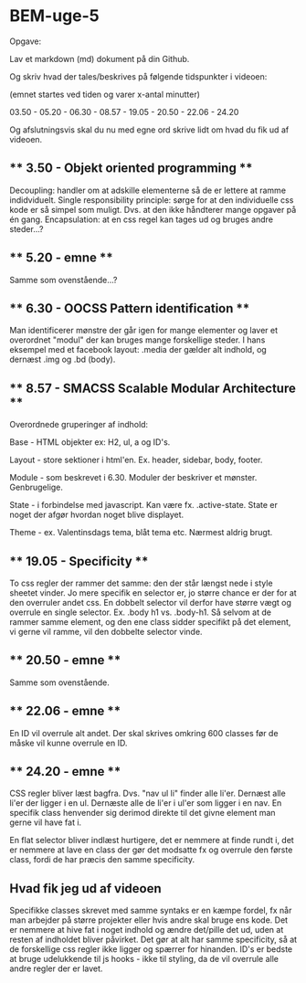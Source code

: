 # BEM-uge-5

Opgave:

Lav et markdown (md) dokument på din Github.

Og skriv hvad der tales/beskrives på følgende tidspunkter i videoen:

(emnet startes ved tiden og varer x-antal minutter)

03.50 - 05.20 - 06.30 - 08.57 - 19.05 - 20.50 - 22.06 - 24.20

Og afslutningsvis skal du nu med egne ord skrive lidt om hvad du fik ud af videoen.


## ** 3.50 - Objekt oriented programming **

Decoupling: handler om at adskille elementerne så de er lettere at ramme indidviduelt. 
Single responsibility principle: sørge for at den individuelle css kode er så simpel som muligt. Dvs. at den ikke håndterer mange opgaver på én gang.
Encapsulation: at en css regel kan tages ud og bruges andre steder...? 


## ** 5.20 - emne **

Samme som ovenstående...?


## ** 6.30 - OOCSS Pattern identification **

Man identificerer mønstre der går igen for mange elementer og laver et overordnet "modul" der kan bruges mange forskellige steder. I hans eksempel med et facebook layout: .media der gælder alt indhold, og dernæst .img og .bd (body). 


## ** 8.57 - SMACSS Scalable Modular Architecture **

Overordnede gruperinger af indhold:

Base - HTML objekter ex: H2, ul, a og ID's.

Layout - store sektioner i html'en. Ex. header, sidebar, body, footer.

Module - som beskrevet i 6.30. Moduler der beskriver et mønster. Genbrugelige.

State - i forbindelse med javascript. Kan være fx. .active-state. State er noget der afgør hvordan noget blive displayet.

Theme - ex. Valentinsdags tema, blåt tema etc. Nærmest aldrig brugt. 


## ** 19.05 - Specificity **

To css regler der rammer det samme: den der står længst nede i style sheetet vinder.
Jo mere specifik en selector er, jo større chance er der for at den overruler andet css. En dobbelt selector vil derfor have større vægt og overrule en single selector. 
Ex. .body h1 vs. .body-h1. Så selvom at de rammer samme element, og den ene class sidder specifikt på det element, vi gerne vil ramme, vil den dobbelte selector vinde.


## ** 20.50 - emne **

Samme som ovenstående. 


## ** 22.06 - emne **

En ID vil overrule alt andet. Der skal skrives omkring 600 classes før de måske vil kunne overrule en ID.


## ** 24.20 - emne **

CSS regler bliver læst bagfra. Dvs. "nav ul li" finder alle li'er. Dernæst alle li'er der ligger i en ul. Dernæste alle de li'er i ul'er som ligger i en nav. En specifik class henvender sig derimod direkte til det givne element man gerne vil have fat i. 

En flat selector bliver indlæst hurtigere, det er nemmere at finde rundt i, det er nemmere at lave en class der gør det modsatte fx og overrule den første class, fordi de har præcis den samme specificity. 

## **Hvad fik jeg ud af videoen**

Specifikke classes skrevet med samme syntaks er en kæmpe fordel, fx når man arbejder på større projekter eller hvis andre skal bruge ens kode. Det er nemmere at hive fat i noget indhold og ændre det/pille det ud, uden at resten af indholdet bliver 
påvirket. Det gør at alt har samme specificity, så at de forskellige css regler ikke ligger og spærrer for hinanden. ID's er bedste at bruge udelukkende til js hooks - ikke til styling, da de vil overrule alle andre regler der er lavet.

